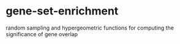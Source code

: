 # gene-set-enrichment
random sampling and hypergeometric functions for computing the significance of gene overlap
